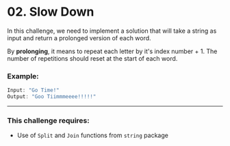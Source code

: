 # 02. Slow Down

In this challenge, we need to implement a solution that will take a string as input and return a prolonged version of each word.

By **prolonging**, it means to repeat each letter by it's index number + 1. The number of repetitions should reset at the start of each word.

### Example:

```JavaScript
Input: "Go Time!"
Output: "Goo Tiimmmeeee!!!!!"
```

<hr>

### This challenge requires:

- Use of `Split` and `Join` functions from `string` package
